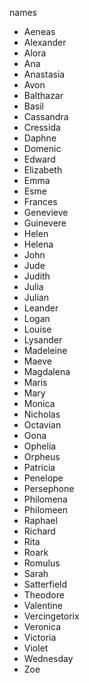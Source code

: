 names

- Aeneas
- Alexander
- Alora
- Ana
- Anastasia
- Avon
- Balthazar
- Basil
- Cassandra
- Cressida
- Daphne
- Domenic
- Edward
- Elizabeth
- Emma
- Esme
- Frances
- Genevieve
- Guinevere
- Helen
- Helena
- John
- Jude
- Judith
- Julia
- Julian
- Leander
- Logan
- Louise
- Lysander
- Madeleine
- Maeve
- Magdalena
- Maris
- Mary
- Monica
- Nicholas
- Octavian
- Oona
- Ophelia
- Orpheus
- Patricia
- Penelope
- Persephone
- Philomena
- Philomeen
- Raphael
- Richard
- Rita
- Roark
- Romulus
- Sarah
- Satterfield
- Theodore
- Valentine
- Vercingetorix
- Veronica
- Victoria
- Violet
- Wednesday
- Zoe

